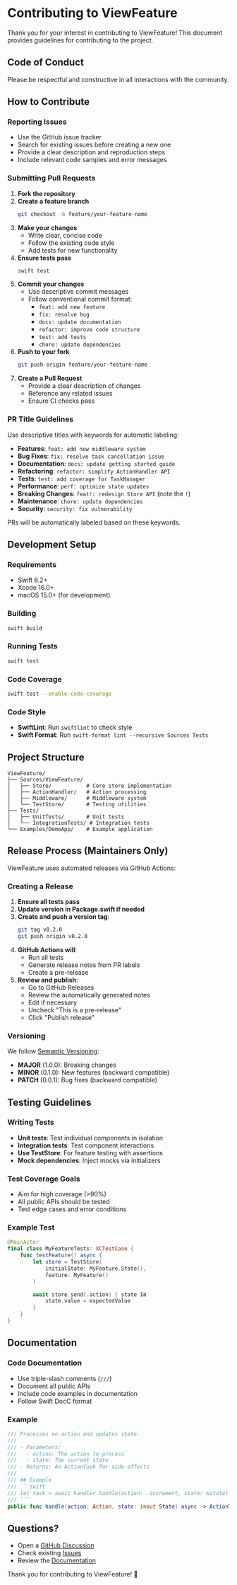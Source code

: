 # Contributing to ViewFeature

Thank you for your interest in contributing to ViewFeature! This document provides guidelines for contributing to the project.

## Code of Conduct

Please be respectful and constructive in all interactions with the community.

## How to Contribute

### Reporting Issues

- Use the GitHub issue tracker
- Search for existing issues before creating a new one
- Provide a clear description and reproduction steps
- Include relevant code samples and error messages

### Submitting Pull Requests

1. **Fork the repository**
2. **Create a feature branch**
   ```bash
   git checkout -b feature/your-feature-name
   ```
3. **Make your changes**
   - Write clear, concise code
   - Follow the existing code style
   - Add tests for new functionality
4. **Ensure tests pass**
   ```bash
   swift test
   ```
5. **Commit your changes**
   - Use descriptive commit messages
   - Follow conventional commit format:
     - `feat: add new feature`
     - `fix: resolve bug`
     - `docs: update documentation`
     - `refactor: improve code structure`
     - `test: add tests`
     - `chore: update dependencies`
6. **Push to your fork**
   ```bash
   git push origin feature/your-feature-name
   ```
7. **Create a Pull Request**
   - Provide a clear description of changes
   - Reference any related issues
   - Ensure CI checks pass

### PR Title Guidelines

Use descriptive titles with keywords for automatic labeling:

- **Features**: `feat: add new middleware system`
- **Bug Fixes**: `fix: resolve task cancellation issue`
- **Documentation**: `docs: update getting started guide`
- **Refactoring**: `refactor: simplify ActionHandler API`
- **Tests**: `test: add coverage for TaskManager`
- **Performance**: `perf: optimize state updates`
- **Breaking Changes**: `feat!: redesign Store API` (note the `!`)
- **Maintenance**: `chore: update dependencies`
- **Security**: `security: fix vulnerability`

PRs will be automatically labeled based on these keywords.

## Development Setup

### Requirements

- Swift 6.2+
- Xcode 16.0+
- macOS 15.0+ (for development)

### Building

```bash
swift build
```

### Running Tests

```bash
swift test
```

### Code Coverage

```bash
swift test --enable-code-coverage
```

### Code Style

- **SwiftLint**: Run `swiftlint` to check style
- **Swift Format**: Run `swift-format lint --recursive Sources Tests`

## Project Structure

```
ViewFeature/
├── Sources/ViewFeature/
│   ├── Store/           # Core store implementation
│   ├── ActionHandler/   # Action processing
│   ├── Middleware/      # Middleware system
│   └── TestStore/       # Testing utilities
├── Tests/
│   ├── UnitTests/       # Unit tests
│   └── IntegrationTests/ # Integration tests
└── Examples/DemoApp/    # Example application
```

## Release Process (Maintainers Only)

ViewFeature uses automated releases via GitHub Actions:

### Creating a Release

1. **Ensure all tests pass**
2. **Update version in Package.swift if needed**
3. **Create and push a version tag**:
   ```bash
   git tag v0.2.0
   git push origin v0.2.0
   ```
4. **GitHub Actions will**:
   - Run all tests
   - Generate release notes from PR labels
   - Create a pre-release
5. **Review and publish**:
   - Go to GitHub Releases
   - Review the automatically generated notes
   - Edit if necessary
   - Uncheck "This is a pre-release"
   - Click "Publish release"

### Versioning

We follow [Semantic Versioning](https://semver.org/):

- **MAJOR** (1.0.0): Breaking changes
- **MINOR** (0.1.0): New features (backward compatible)
- **PATCH** (0.0.1): Bug fixes (backward compatible)

## Testing Guidelines

### Writing Tests

- **Unit tests**: Test individual components in isolation
- **Integration tests**: Test component interactions
- **Use TestStore**: For feature testing with assertions
- **Mock dependencies**: Inject mocks via initializers

### Test Coverage Goals

- Aim for high coverage (>90%)
- All public APIs should be tested
- Test edge cases and error conditions

### Example Test

```swift
@MainActor
final class MyFeatureTests: XCTestCase {
    func testFeature() async {
        let store = TestStore(
            initialState: MyFeature.State(),
            feature: MyFeature()
        )

        await store.send(.action) { state in
            state.value = expectedValue
        }
    }
}
```

## Documentation

### Code Documentation

- Use triple-slash comments (`///`)
- Document all public APIs
- Include code examples in documentation
- Follow Swift DocC format

### Example

```swift
/// Processes an action and updates state.
///
/// - Parameters:
///   - action: The action to process
///   - state: The current state
/// - Returns: An ActionTask for side effects
///
/// ## Example
/// ```swift
/// let task = await handler.handle(action: .increment, state: &state)
/// ```
public func handle(action: Action, state: inout State) async -> ActionTask
```

## Questions?

- Open a [GitHub Discussion](../../discussions)
- Check existing [Issues](../../issues)
- Review the [Documentation](../../wiki)

Thank you for contributing to ViewFeature! 🎉
